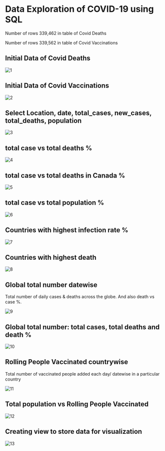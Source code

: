 # Data Exploration of COVID-19 using SQL

Number of rows 339,462 in table of Covid Deaths

Number of rows 339,562 in table of Covid Vaccinations


## Initial Data of Covid Deaths

![1](https://github.com/rzn-git/SQL_Portfolio_DataExploration/assets/64501583/5432dbcd-869a-4a0c-bdb1-6bf45f73c117)

## Initial Data of Covid Vaccinations

![2](https://github.com/rzn-git/SQL_Portfolio_DataExploration/assets/64501583/fb8cb752-f238-417c-a83f-7045e20a9965)

## Select Location, date, total_cases, new_cases, total_deaths, population

![3](https://github.com/rzn-git/SQL_Portfolio_DataExploration/assets/64501583/4b1c1f66-81fb-49b2-8106-a9667df49d07)


## total case vs total deaths %

![4](https://github.com/rzn-git/SQL_Portfolio_DataExploration/assets/64501583/85cd97c1-701a-43d4-94ce-131d8ebbb809)

## total case vs total deaths in Canada %

![5](https://github.com/rzn-git/SQL_Portfolio_DataExploration/assets/64501583/575272b3-2dae-4d60-a9cb-830beea7e051)


## total case vs total population %

![6](https://github.com/rzn-git/SQL_Portfolio_DataExploration/assets/64501583/92e03042-88fc-4d8e-a21d-29cc6d02e0b9)


## Countries with highest infection rate %

![7](https://github.com/rzn-git/SQL_Portfolio_DataExploration/assets/64501583/8dd6a8c2-7413-4025-a15a-327cb2cefd52)


## Countries with highest death 


![8](https://github.com/rzn-git/SQL_Portfolio_DataExploration/assets/64501583/b06ecf56-0787-4637-b9a3-7595be2d1337)


## Global total number datewise 

Total number of daily cases & deaths across the globe. And also death vs case %. 

![9](https://github.com/rzn-git/SQL_Portfolio_DataExploration/assets/64501583/b96f2840-4be4-453f-8c8b-9ed41d183699)


## Global total number: total cases, total deaths and death % 

![10](https://github.com/rzn-git/SQL_Portfolio_DataExploration/assets/64501583/908ebc36-2f0b-423f-becf-c78957425523)


## Rolling People Vaccinated countrywise

Total number of vaccinated people added each day/ datewise in a particular country 

![11](https://github.com/rzn-git/SQL_Portfolio_DataExploration/assets/64501583/cb933aaf-fde9-417b-b23b-dd89a7b0f179)


## Total population vs Rolling People Vaccinated
![12](https://github.com/rzn-git/SQL_Portfolio_DataExploration/assets/64501583/218548fc-e11b-456f-9566-a2cea2fa2a53)


## Creating view to store data for visualization

![13](https://github.com/rzn-git/SQL_Portfolio_DataExploration/assets/64501583/1ebf2565-1f2f-4e66-b570-badc5904695e)














